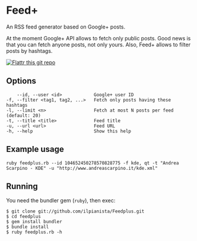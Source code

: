 Feed+
=====

An RSS feed generator based on Google+ posts.

At the moment Google+ API allows to fetch only public posts. Good news is that you can fetch anyone posts, not only yours.
Also, Feed+ allows to filter posts by hashtags.

[![Flattr this git repo](http://api.flattr.com/button/flattr-badge-large.png)](https://flattr.com/submit/auto?user_id=ilpianista&url=https://gitlab.com/ilpianista/Feedplus&title=Feed+&language=&tags=ruby,google&category=software)

## Options
        --id, --user <id>            Google+ user ID
    -f, --filter <tag1, tag2, ...>   Fetch only posts having these hashtags
    -l, --limit <n>                  Fetch at most N posts per feed (default: 20)
    -t, --title <title>              Feed title
    -u, --url <url>                  Feed URL
    -h, --help                       Show this help

## Example usage
    ruby feedplus.rb --id 104652450278570828775 -f kde, qt -t "Andrea Scarpino - KDE" -u "http://www.andreascarpino.it/kde.xml"

## Running
You need the bundler gem (`ruby`), then exec:

    $ git clone git://github.com/ilpianista/Feedplus.git
    $ cd feedplus
    $ gem install bundler
    $ bundle install
    $ ruby feedplus.rb -h